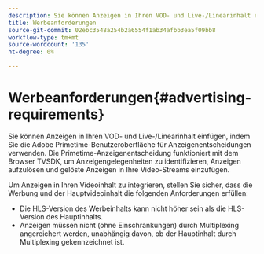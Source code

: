 ```yaml
---
description: Sie können Anzeigen in Ihren VOD- und Live-/Linearinhalt einfügen, indem Sie die Adobe Primetime-Benutzeroberfläche für Anzeigenentscheidungen verwenden. Die Primetime-Anzeigenentscheidung funktioniert mit dem Browser TVSDK, um Anzeigengelegenheiten zu identifizieren, Anzeigen aufzulösen und gelöste Anzeigen in Ihre Video-Streams einzufügen.
title: Werbeanforderungen
source-git-commit: 02ebc3548a254b2a6554f1ab34afbb3ea5f09bb8
workflow-type: tm+mt
source-wordcount: '135'
ht-degree: 0%

---
```


# Werbeanforderungen{#advertising-requirements}

Sie können Anzeigen in Ihren VOD- und Live-/Linearinhalt einfügen, indem Sie die Adobe Primetime-Benutzeroberfläche für Anzeigenentscheidungen verwenden. Die Primetime-Anzeigenentscheidung funktioniert mit dem Browser TVSDK, um Anzeigengelegenheiten zu identifizieren, Anzeigen aufzulösen und gelöste Anzeigen in Ihre Video-Streams einzufügen.

Um Anzeigen in Ihren Videoinhalt zu integrieren, stellen Sie sicher, dass die Werbung und der Hauptvideoinhalt die folgenden Anforderungen erfüllen:

* Die HLS-Version des Werbeinhalts kann nicht höher sein als die HLS-Version des Hauptinhalts.
* Anzeigen müssen nicht (ohne Einschränkungen) durch Multiplexing angereichert werden, unabhängig davon, ob der Hauptinhalt durch Multiplexing gekennzeichnet ist.
